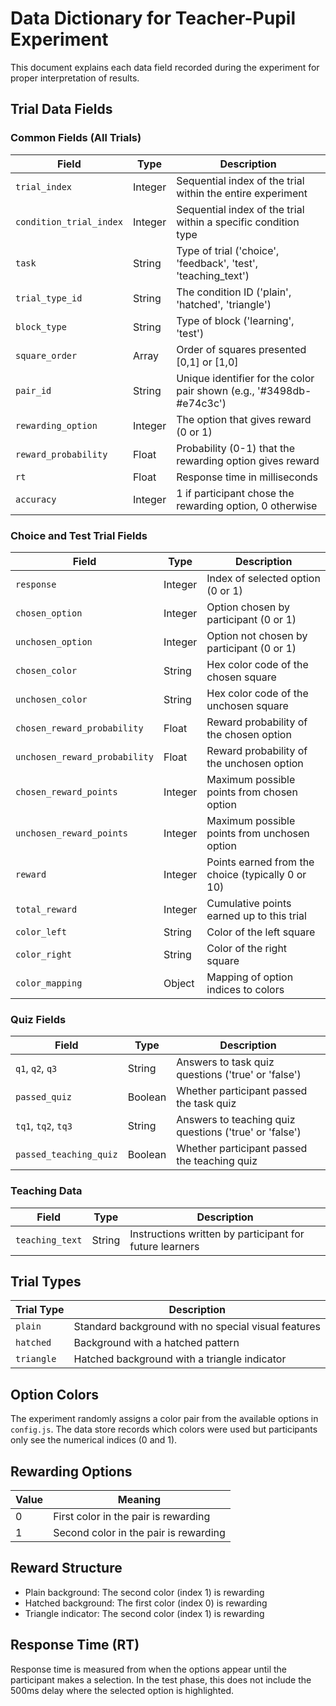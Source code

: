 # Data Dictionary for Teacher-Pupil Experiment

This document explains each data field recorded during the experiment for proper interpretation of results.

## Trial Data Fields

### Common Fields (All Trials)

| Field | Type | Description |
|-------|------|-------------|
| `trial_index` | Integer | Sequential index of the trial within the entire experiment |
| `condition_trial_index` | Integer | Sequential index of the trial within a specific condition type |
| `task` | String | Type of trial ('choice', 'feedback', 'test', 'teaching_text') |
| `trial_type_id` | String | The condition ID ('plain', 'hatched', 'triangle') |
| `block_type` | String | Type of block ('learning', 'test') |
| `square_order` | Array | Order of squares presented [0,1] or [1,0] |
| `pair_id` | String | Unique identifier for the color pair shown (e.g., '#3498db-#e74c3c') |
| `rewarding_option` | Integer | The option that gives reward (0 or 1) |
| `reward_probability` | Float | Probability (0-1) that the rewarding option gives reward |
| `rt` | Float | Response time in milliseconds |
| `accuracy` | Integer | 1 if participant chose the rewarding option, 0 otherwise |

### Choice and Test Trial Fields

| Field | Type | Description |
|-------|------|-------------|
| `response` | Integer | Index of selected option (0 or 1) |
| `chosen_option` | Integer | Option chosen by participant (0 or 1) |
| `unchosen_option` | Integer | Option not chosen by participant (0 or 1) |
| `chosen_color` | String | Hex color code of the chosen square |
| `unchosen_color` | String | Hex color code of the unchosen square |
| `chosen_reward_probability` | Float | Reward probability of the chosen option |
| `unchosen_reward_probability` | Float | Reward probability of the unchosen option |
| `chosen_reward_points` | Integer | Maximum possible points from chosen option |
| `unchosen_reward_points` | Integer | Maximum possible points from unchosen option |
| `reward` | Integer | Points earned from the choice (typically 0 or 10) |
| `total_reward` | Integer | Cumulative points earned up to this trial |
| `color_left` | String | Color of the left square |
| `color_right` | String | Color of the right square |
| `color_mapping` | Object | Mapping of option indices to colors |

### Quiz Fields

| Field | Type | Description |
|-------|------|-------------|
| `q1`, `q2`, `q3` | String | Answers to task quiz questions ('true' or 'false') |
| `passed_quiz` | Boolean | Whether participant passed the task quiz |
| `tq1`, `tq2`, `tq3` | String | Answers to teaching quiz questions ('true' or 'false') |
| `passed_teaching_quiz` | Boolean | Whether participant passed the teaching quiz |

### Teaching Data

| Field | Type | Description |
|-------|------|-------------|
| `teaching_text` | String | Instructions written by participant for future learners |

## Trial Types

| Trial Type | Description |
|------------|-------------|
| `plain` | Standard background with no special visual features |
| `hatched` | Background with a hatched pattern |
| `triangle` | Hatched background with a triangle indicator |

## Option Colors

The experiment randomly assigns a color pair from the available options in `config.js`. The data store records which colors were used but participants only see the numerical indices (0 and 1).

## Rewarding Options

| Value | Meaning |
|-------|---------|
| 0 | First color in the pair is rewarding |
| 1 | Second color in the pair is rewarding |

## Reward Structure

- Plain background: The second color (index 1) is rewarding
- Hatched background: The first color (index 0) is rewarding
- Triangle indicator: The second color (index 1) is rewarding

## Response Time (RT)

Response time is measured from when the options appear until the participant makes a selection. In the test phase, this does not include the 500ms delay where the selected option is highlighted.
